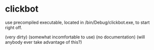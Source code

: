 # clickbot

use precompiled executable, located in /bin/Debug/clickbot.exe, to start right off.

(very dirty)
(somewhat incomfortable to use)
(no documentation)
(will anybody ever take advantage of this?)
